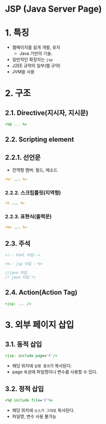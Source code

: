 # JSP (Java Server Page)
# 1. 특징
- 웹페이지를 쉽게 개발, 유지
  - Java 기반의 기술.
- 일반적인 확장자는 `jsp`
- J2EE 규약의 일부(웹 규약)
- JVM을 사용

# 2. 구조
## 2.1. Directive(지시자, 지시문)
```jsp
<%@ ... %>
```
## 2.2. Scripting element
## 2.2.1. 선언문
- 전역형 멤버: 필드, 메소드
```jsp
<%! ... %>
```
### 2.2.2. 스크립틀릿(지역형)
```jsp
<% ... %>
```
### 2.2.3. 표현식(출력문)
```jsp
<%= ... %>
```
## 2.3. 주석
```html
<!-- html 타입-->
```
```jsp
<%-- jsp 타입 --%>
```
```java
//java 타입
/* java 타입 */
```

## 2.4. Action(Action Tag)
```jsp
<jsp: ... />
```
# 3. 외부 페이지 삽입
## 3.1. 동적 삽입
```jsp
<jsp: include page='F'/>
```
- 해당 위치에 `실행 결과`가 복사된다.
- page 속성에 파일명이나 변수를 사용할 수 있다.

## 3.2. 정적 삽입
```jsp
<%@ include file='F'%>
```
- 해당 위치에 `소스가 그대로` 복사된다.
- 파일명, 변수 사용 불가능